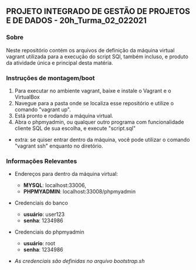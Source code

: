 ## PROJETO INTEGRADO DE GESTÃO DE PROJETOS E DE DADOS - 20h_Turma_02_022021 


### Sobre
Neste repositório contém os arquivos de definição da máquina virtual vagrant utilizada para a execução do script SQl, também incluso, e produto da atividade única e principal desta matéria.


### Instruções de montagem/boot
1. Para executar no ambiente vagrant, baixe e instale o Vagrant e o VirtualBox
2. Navegue para a pasta onde se localiza esse repositório e utilize o comando "vagrant up".
3. Está pronto e rodando a máquina virtual.
4. Abra o phpmyadmin, ou qualquer outro programa com funcionalidade cliente SQL de sua escolha, e execute "script.sql"

* extra: se quiser entrar dentro da máquina, você pode utilizar o comando "vagrant ssh" enquanto no diretório.


### Informações Relevantes
* Endereços para dentro da máquina virtual: 
  + **MYSQL**: localhost:33006,
  + **PHPMYADMIN**: localhost:33008/phpmyadmin
* Credenciais do banco
  + **usuário**:	user123
  + **senha**:	1234986
* Credenciais do phpmyadmin
  + **usuário**: 	root
  + **senha**: 	1234986
  
  
* *As credenciais são definidas no arquivo bootstrap.sh*
